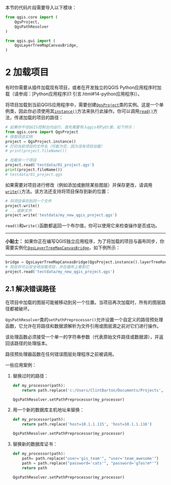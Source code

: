 本节的代码片段需要导入以下模块：

```python
from qgis.core import (
    QgsProject,
    QgsPathResolver
)

from qgis.gui import (
    QgsLayerTreeMapCanvasBridge,
)
```

# 2 加载项目

有时你需要从插件加载现有项目，或者在开发独立的QGIS Python应用程序时加载（请参阅：[Python应用程序](1 引言.html#14-python应用程序)）。

将项目加载到当前QGIS应用程序中，需要创建[`QgsProject`](https://qgis.org/pyqgis/master/core/QgsProject.html#qgis.core.QgsProject)类的实例。这是一个单例类，因此你必须使用其[`instance()`](https://qgis.org/pyqgis/master/core/QgsProject.html#qgis.core.QgsProject.instance)方法来执行此操作。你可以调用[`read()`](https://qgis.org/pyqgis/master/core/QgsProject.html#qgis.core.QgsProject.read)方法，传递加载的项目的路径：

```python
# 如果你不在QGIS控制台内运行，首先需要导入qgis和PyQt类，如下所示：
from qgis.core import QgsProject
# 获取项目实例
project = QgsProject.instance()
# 打印当前项目的文件名（可能为空，因为没有项目加载）
# print(project.fileName())

# 加载另一个项目
project.read('testdata/01_project.qgs')
print(project.fileName())
# testdata/01_project.qgs
```

如果需要对项目进行修改（例如添加或删除某些图层）并保存更改，请调用[`write()`](https://qgis.org/pyqgis/master/core/QgsProject.html#qgis.core.QgsProject.write)方法。该方法还支持将项目保存到新的位置：

```python
# 将项目保存到同一个文件
project.write()
# ...或新文件
project.write('testdata/my_new_qgis_project.qgs')
```

`read()`和`write()`函数都返回一个布尔值，你可以使用它来检查操作是否成功。

------

**小贴士：** 如果你正在编写QGIS独立应用程序，为了将加载的项目与画布同步，你需要实例化[`QgsLayerTreeMapCanvasBridge`](https://qgis.org/pyqgis/master/gui/QgsLayerTreeMapCanvasBridge.html#qgis.gui.QgsLayerTreeMapCanvasBridge)，如下例所示：

------

```python
bridge = QgsLayerTreeMapCanvasBridge(QgsProject.instance().layerTreeRoot(), canvas)
# 现在你可以安全地加载项目，并在画布上看到它
project.read('testdata/my_new_qgis_project.qgs')
```

## 2.1 解决错误路径

在项目中加载的图层可能被移动到另一个位置。当项目再次加载时，所有的图层路径都被破坏。

`QgsPathResolver`类的`setPathPreprocessor()`允许设置一个自定义的路径预处理函数，它允许在将路径和数据源解析为文件引用或图层源之前对它们进行操作。

该处理函数必须接受一个单一的字符串参数（代表原始文件路径或数据源），并返回该路径的处理版本。

路径预处理器函数在任何错误图层处理程序之前被调用。

一些应用案例：

1. 替换过时的路径：

   ```python
   def my_processor(path):
       return path.replace('c:/Users/ClintBarton/Documents/Projects', 'x:/Projects/')
   
   QgsPathResolver.setPathPreprocessor(my_processor)
   ```

2. 用一个新的数据库主机地址来替换：

   ```python
   def my_processor(path):
       return path.replace('host=10.1.1.115', 'host=10.1.1.116')
   
   QgsPathResolver.setPathPreprocessor(my_processor)
   ```

3. 替换新的数据库证书：

   ```python
   def my_processor(path):
       path= path.replace("user='gis_team'", "user='team_awesome'")
       path = path.replace("password='cats'", "password='g7as!m*'")
       return path
   
   QgsPathResolver.setPathPreprocessor(my_processor)
   ```

   